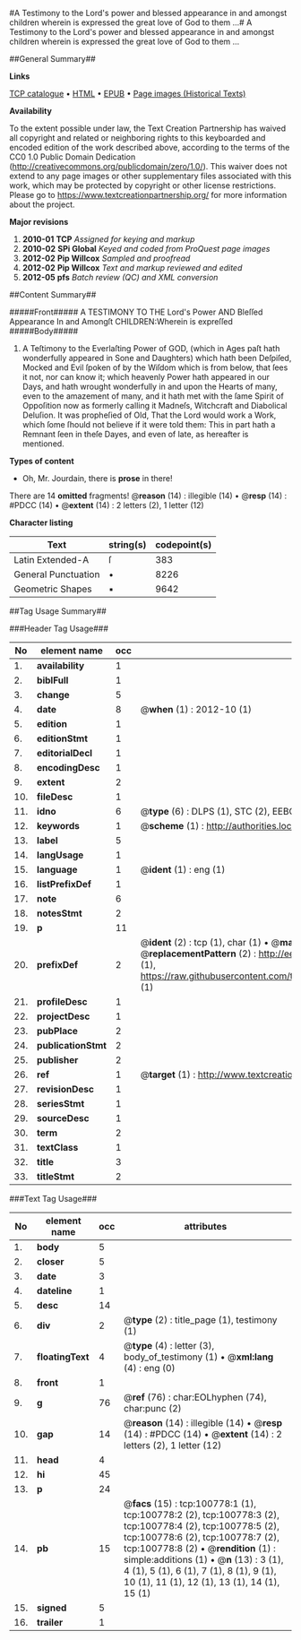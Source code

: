 #A Testimony to the Lord's power and blessed appearance in and amongst children wherein is expressed the great love of God to them ...#
A Testimony to the Lord's power and blessed appearance in and amongst children wherein is expressed the great love of God to them ...

##General Summary##

**Links**

[TCP catalogue](http://www.ota.ox.ac.uk/tcp/)  • 
[HTML](http://tei.it.ox.ac.uk/tcp/Texts-HTML/free/A64/A64460.html)  • 
[EPUB](http://tei.it.ox.ac.uk/tcp/Texts-EPUB/free/A64/A64460.epub) • 
[Page images (Historical Texts)](https://historicaltexts.jisc.ac.uk/eebo-13615701e)

**Availability**

To the extent possible under law, the Text Creation Partnership has waived all copyright and related or neighboring rights to this keyboarded and encoded edition of the work described above, according to the terms of the CC0 1.0 Public Domain Dedication (http://creativecommons.org/publicdomain/zero/1.0/). This waiver does not extend to any page images or other supplementary files associated with this work, which may be protected by copyright or other license restrictions. Please go to https://www.textcreationpartnership.org/ for more information about the project.

**Major revisions**

1. __2010-01__ __TCP__ *Assigned for keying and markup*
1. __2010-02__ __SPi Global__ *Keyed and coded from ProQuest page images*
1. __2012-02__ __Pip Willcox__ *Sampled and proofread*
1. __2012-02__ __Pip Willcox__ *Text and markup reviewed and edited*
1. __2012-05__ __pfs__ *Batch review (QC) and XML conversion*

##Content Summary##

#####Front#####
A TESTIMONY TO THE Lord's Power AND Bleſſed Appearance In and Amongſt CHILDREN:Wherein is expreſſed 
#####Body#####

1. A Teſtimony to the Everlaſting Power of GOD, (which in Ages paſt hath wonderfully appeared in Sone and Daughters) which hath been Deſpiſed, Mocked and Evil ſpoken of by the Wiſdom which is from below, that ſees it not, nor can know it; which heavenly Power hath appeared in our Days, and hath wrought wonderfully in and upon the Hearts of many, even to the amazement of many, and it hath met with the ſame Spirit of Oppoſition now as formerly calling it Madneſs, Witchcraft and Diabolical Deluſion. It was propheſied of Old, That the Lord would work a Work, which ſome ſhould not believe if it were told them: This in part hath a Remnant ſeen in theſe Dayes, and even of late, as hereafter is mentioned.

**Types of content**

  * Oh, Mr. Jourdain, there is **prose** in there!

There are 14 **omitted** fragments! 
 @__reason__ (14) : illegible (14)  •  @__resp__ (14) : #PDCC (14)  •  @__extent__ (14) : 2 letters (2), 1 letter (12)

**Character listing**


|Text|string(s)|codepoint(s)|
|---|---|---|
|Latin Extended-A|ſ|383|
|General Punctuation|•|8226|
|Geometric Shapes|▪|9642|

##Tag Usage Summary##

###Header Tag Usage###

|No|element name|occ|attributes|
|---|---|---|---|
|1.|__availability__|1||
|2.|__biblFull__|1||
|3.|__change__|5||
|4.|__date__|8| @__when__ (1) : 2012-10 (1)|
|5.|__edition__|1||
|6.|__editionStmt__|1||
|7.|__editorialDecl__|1||
|8.|__encodingDesc__|1||
|9.|__extent__|2||
|10.|__fileDesc__|1||
|11.|__idno__|6| @__type__ (6) : DLPS (1), STC (2), EEBO-CITATION (1), OCLC (1), VID (1)|
|12.|__keywords__|1| @__scheme__ (1) : http://authorities.loc.gov/ (1)|
|13.|__label__|5||
|14.|__langUsage__|1||
|15.|__language__|1| @__ident__ (1) : eng (1)|
|16.|__listPrefixDef__|1||
|17.|__note__|6||
|18.|__notesStmt__|2||
|19.|__p__|11||
|20.|__prefixDef__|2| @__ident__ (2) : tcp (1), char (1)  •  @__matchPattern__ (2) : ([0-9\-]+):([0-9IVX]+) (1), (.+) (1)  •  @__replacementPattern__ (2) : http://eebo.chadwyck.com/downloadtiff?vid=$1&page=$2 (1), https://raw.githubusercontent.com/textcreationpartnership/Texts/master/tcpchars.xml#$1 (1)|
|21.|__profileDesc__|1||
|22.|__projectDesc__|1||
|23.|__pubPlace__|2||
|24.|__publicationStmt__|2||
|25.|__publisher__|2||
|26.|__ref__|1| @__target__ (1) : http://www.textcreationpartnership.org/docs/. (1)|
|27.|__revisionDesc__|1||
|28.|__seriesStmt__|1||
|29.|__sourceDesc__|1||
|30.|__term__|2||
|31.|__textClass__|1||
|32.|__title__|3||
|33.|__titleStmt__|2||


###Text Tag Usage###

|No|element name|occ|attributes|
|---|---|---|---|
|1.|__body__|5||
|2.|__closer__|5||
|3.|__date__|3||
|4.|__dateline__|1||
|5.|__desc__|14||
|6.|__div__|2| @__type__ (2) : title_page (1), testimony (1)|
|7.|__floatingText__|4| @__type__ (4) : letter (3), body_of_testimony (1)  •  @__xml:lang__ (4) : eng (0)|
|8.|__front__|1||
|9.|__g__|76| @__ref__ (76) : char:EOLhyphen (74), char:punc (2)|
|10.|__gap__|14| @__reason__ (14) : illegible (14)  •  @__resp__ (14) : #PDCC (14)  •  @__extent__ (14) : 2 letters (2), 1 letter (12)|
|11.|__head__|4||
|12.|__hi__|45||
|13.|__p__|24||
|14.|__pb__|15| @__facs__ (15) : tcp:100778:1 (1), tcp:100778:2 (2), tcp:100778:3 (2), tcp:100778:4 (2), tcp:100778:5 (2), tcp:100778:6 (2), tcp:100778:7 (2), tcp:100778:8 (2)  •  @__rendition__ (1) : simple:additions (1)  •  @__n__ (13) : 3 (1), 4 (1), 5 (1), 6 (1), 7 (1), 8 (1), 9 (1), 10 (1), 11 (1), 12 (1), 13 (1), 14 (1), 15 (1)|
|15.|__signed__|5||
|16.|__trailer__|1||
